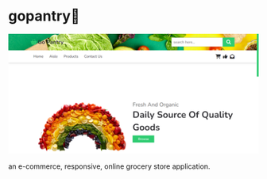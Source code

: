 # gopantry🥑

<img src="https://github.com/lizx-i/gopantry/blob/main/GOcover.png">

<p>an e-commerce, responsive, online grocery store application.</p>
